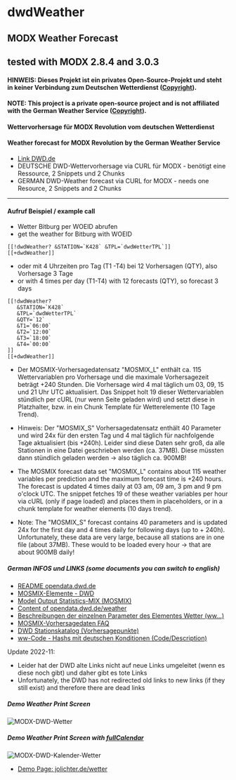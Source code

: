 # dwdWeather
## MODX Weather Forecast
## tested with MODX 2.8.4 and 3.0.3

#### HINWEIS: Dieses Projekt ist ein privates Open-Source-Projekt und steht in keiner Verbindung zum Deutschen Wetterdienst ([Copyright](https://www.dwd.de/DE/service/copyright/copyright_node.html)).
#### NOTE: This project is a private open-source project and is not affiliated with the German Weather Service ([Copyright](https://www.dwd.de/DE/service/copyright/copyright_node.html)).

#### Wettervorhersage für MODX Revolution vom deutschen Wetterdienst
#### Weather forecast for MODX Revolution by the German Weather Service
- [Link DWD.de](https://www.dwd.de/)
- DEUTSCHE DWD-Wettervorhersage via CURL für MODX - benötigt eine Ressource, 2 Snippets und 2 Chunks
- GERMAN DWD-Weather forecast via CURL for MODX - needs one Resource, 2 Snippets and 2 Chunks

---

#### Aufruf Beispiel / example call

- Wetter Bitburg per WOEID abrufen
- get the weather for Bitburg with WOEID

```
[[!dwdWeather? &STATION=`K428` &TPL=`dwdWetterTPL`]]
[[+dwdWeather]]
```

- oder mit 4 Uhrzeiten pro Tag (T1 -T4) bei 12 Vorhersagen (QTY), also Vorhersage 3 Tage
- or with 4 times per day (T1-T4) with 12 forecasts (QTY), so forecast 3 days
```
[[!dwdWeather?
   &STATION=`K428`
   &TPL=`dwdWetterTPL`
   &QTY=`12`
   &T1=`06:00`
   &T2=`12:00`
   &T3=`18:00`
   &T4=`00:00`
]]
[[+dwdWeather]]
```

- Der MOSMIX-Vorhersagedatensatz "MOSMIX_L" enthält ca. 115 Wettervariablen pro Vorhersage und die maximale Vorhersagezeit beträgt +240 Stunden. Die Vorhersage wird 4 mal täglich um 03, 09, 15 und 21 Uhr UTC aktualisiert. Das Snippet holt 19 dieser Wettervariablen stündlich per cURL (nur wenn Seite geladen wird) und setzt diese in Platzhalter, bzw. in ein Chunk Template für Wetterelemente (10 Tage Trend).

- Hinweis: Der "MOSMIX_S" Vorhersagedatensatz enthält 40 Parameter und wird 24x für den ersten Tag und 4 mal täglich für nachfolgende Tage aktualisiert (bis +240h). Leider sind diese Daten sehr groß, da alle Stationen in eine Datei geschrieben werden (ca. 37MB). Diese müssten dann stündlich geladen werden -> also täglich ca. 900MB!

- The MOSMIX forecast data set "MOSMIX_L" contains about 115 weather variables per prediction and the maximum forecast time is +240 hours. The forecast is updated 4 times daily at 03 am, 09 am, 3 pm and 9 pm o'clock UTC. The snippet fetches 19 of these weather variables per hour via cURL (only if page loaded) and places them in placeholders, or in a chunk template for weather elements (10 days trend).

- Note: The "MOSMIX_S" forecast contains 40 parameters and is updated 24x for the first day and 4 times daily for following days (up to + 240h). Unfortunately, these data are very large, because all stations are in one file (about 37MB). These would to be loaded every hour -> that are about 900MB daily!

##### German INFOS und LINKS (some documents you can switch to english)
- [README opendata.dwd.de](https://opendata.dwd.de/README.txt)
- [MOSMIX-Elemente - DWD](https://www.dwd.de/DE/leistungen/opendata/help/schluessel_datenformate/kml/mosmix_elemente_pdf)
- [Model Output Statistics-MIX (MOSMIX)](https://www.dwd.de/DE/leistungen/met_verfahren_mosmix/met_verfahren_mosmix.html)
- [Content of opendata.dwd.de/weather](https://www.dwd.de/DE/leistungen/opendata/help/inhalt_allgemein/opendata_content_de_en_pdf)
- [Beschreibungen der einzelnen Parameter des Elementes Wetter (ww...)](https://www.dwd.de/DE/leistungen/opendata/help/schluessel_datenformate/kml/mosmix_element_weather_xls.html)
- [MOSMIX-Vorhersagedaten FAQ](https://rcccm.dwd.de/DE/leistungen/met_verfahren_mosmix/faq/faq_mosmix_node.html)
- [DWD Stationskatalog (Vorhersagepunkte)](https://www.dwd.de/DE/leistungen/met_verfahren_mosmix/mosmix_stationskatalog.cfg?view=nasPublication&nn=16102)
- [ww-Code - Hashs mit deutschen Konditionen (Code/Description)](https://wetterkanal.kachelmannwetter.com/was-ist-der-ww-code-in-der-meteorologie/)

Update 2022-11:
- Leider hat der DWD alte Links nicht auf neue Links umgeleitet (wenn es diese noch gibt) und daher gibt es tote Links
- Unfortunately, the DWD has not redirected old links to new links (if they still exist) and therefore there are dead links

##### Demo Weather Print Screen
![MODX-DWD-Wetter](wetterDWD.jpg)
##### Demo Weather Print Screen with [fullCalendar](https://fullcalendar.io/)
![MODX-DWD-Kalender-Wetter](wetterKalenderDWD.jpg)
- [Demo Page: jolichter.de/wetter](https://jolichter.de/wetter/)
